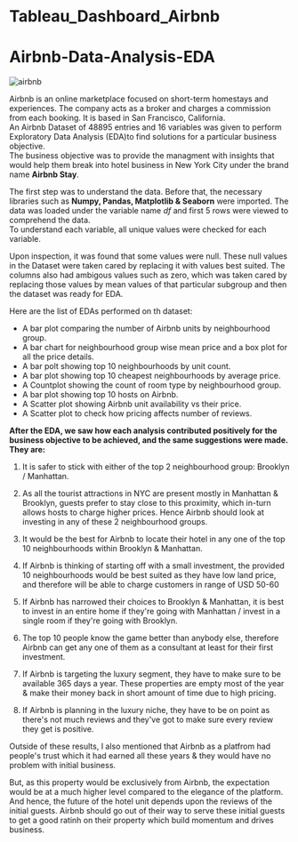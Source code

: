 # Tableau_Dashboard_Airbnb
# Airbnb-Data-Analysis-EDA
![airbnb](https://user-images.githubusercontent.com/119489207/205582931-4a73dba0-8b62-49c2-8e5c-7901204ebd2a.png)

Airbnb is an online marketplace focused on short-term homestays and experiences. The company acts as a broker and charges a commission from each booking. It is based in San Francisco, California. <br> 
An Airbnb Dataset of 48895 entries and 16 variables was given to perform Exploratory Data Analysis (EDA)to find solutions for a particular business objective. <br>
The business objective was to provide the managment with insights that would help them break into hotel business in New York City under the brand name **Airbnb Stay**. <br>

The first step was to understand the data. Before that, the necessary libraries such as **Numpy, Pandas, Matplotlib & Seaborn** were imported. The data was loaded under the variable name *df* and first 5 rows were viewed to comprehend the data.
<br>
To understand each variable, all unique values were checked for each variable.

Upon inspection, it was found that some values were null. These null values in the Dataset were taken cared by replacing it with values best suited.
The columns also had ambigous values such as zero, which was taken cared by replacing those values by mean values of that particular subgroup and then the dataset was ready for EDA. 

Here are the list of EDAs performed on th dataset:
* A bar plot comparing the number of Airbnb units by neighbourhood group.
* A bar chart for neighbourhood group wise mean price and a box plot for all the price details.
* A bar polt showing top 10 neighbourhoods by unit count.
* A bar plot showing top 10 cheapest neighbourhoods by average price.
* A Countplot showing the count of room type by neighbourhood group.
* A bar plot showing top 10 hosts on Airbnb.
* A Scatter plot showing Airbnb unit availability vs their price.
* A Scatter plot to check how pricing affects number of reviews.

**After the EDA, we saw how each analysis contributed positively for the business objective to be achieved, and the same suggestions were made. They are:**

1. It is safer to stick with either of the top 2 neighbourhood group: Brooklyn / Manhattan.

2. As all the tourist attractions in NYC are present mostly in Manhattan & Brooklyn, guests prefer to stay close to this proximity, which in-turn allows hosts to charge higher prices.
Hence Airbnb should look at investing in any of these 2 neighbourhood groups.

3. It would be the best for Airbnb to locate their hotel in any one of the top 10 neighbourhoods within Brooklyn & Manhattan.

4. If Airbnb is thinking of starting off with a small investment, the provided 10 neighbourhoods would be best suited as they have low land price, and therefore will be able to charge customers in range of USD 50-60

5. If Airbnb has narrowed their choices to Brooklyn & Manhattan, it is best to invest in an entire home if they're going with Manhattan / invest in a single room if they're going with Brooklyn.

6. The top 10 people know the game better than anybody else, therefore Airbnb can get any one of them as a consultant at least for their first investment.

7. If Airbnb is targeting the luxury segment, they have to make sure to be available 365 days a year. These properties are empty most of the year & make their money back in short amount of time due to high pricing.

8. If Airbnb is planning in the luxury niche, they have to be on point as there's not much reviews and they've got to make sure every review they get is positive.

Outside of these results, I also mentioned that Airbnb as a platfrom had people's trust which it had earned all these years & they would have no problem with initial business.

But, as this property would be exclusively from Airbnb, the expectation would be at a much higher level compared to the elegance of the platform. And hence, the future of the hotel unit depends upon the reviews of the initial guests. Airbnb should go out of their way to serve these initial guests to get a good ratinh on their property which build momentum and drives business.
